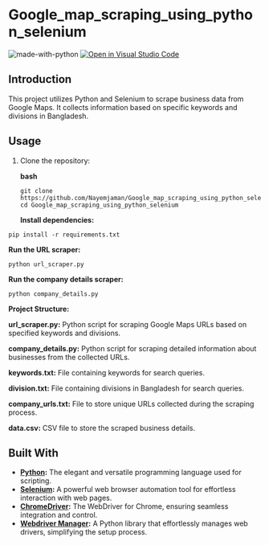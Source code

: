 # Google_map_scraping_using_python_selenium

![made-with-python](https://img.shields.io/badge/Made%20with-Python-1f425f.svg)
[![Open in Visual Studio Code](https://img.shields.io/static/v1?logo=visualstudiocode&label=&message=Open%20in%20Visual%20Studio%20Code&labelColor=2c2c32&color=007acc&logoColor=007acc)](https://github.dev/Nayemjaman/Google_map_scraping_using_python_selenium)

## Introduction
This project utilizes Python and Selenium to scrape business data from Google Maps. It collects information based on specific keywords and divisions in Bangladesh.


## Usage
1. Clone the repository:

   **bash**
   ```
   git clone https://github.com/Nayemjaman/Google_map_scraping_using_python_selenium.git
   cd Google_map_scraping_using_python_selenium
    ```
   **Install dependencies:**

```
pip install -r requirements.txt
```

  **Run the URL scraper:**
    
```
python url_scraper.py
```

  **Run the company details scraper:**
    
```
python company_details.py
```

  **Project Structure:**
    
**url_scraper.py:** Python script for scraping Google Maps URLs based on specified keywords and divisions.

**company_details.py:** Python script for scraping detailed information about businesses from the collected URLs.

**keywords.txt:** File containing keywords for search queries.

**division.txt:** File containing divisions in Bangladesh for search queries.

**company_urls.txt:** File to store unique URLs collected during the scraping process.

**data.csv:** CSV file to store the scraped business details.




## Built With
- **[Python](https://www.python.org/):** The elegant and versatile programming language used for scripting.
- **[Selenium](https://www.selenium.dev/):** A powerful web browser automation tool for effortless interaction with web pages.
- **[ChromeDriver](https://sites.google.com/chromium.org/driver/):** The WebDriver for Chrome, ensuring seamless integration and control.
- **[Webdriver Manager](https://github.com/SergeyPirogov/webdriver_manager):** A Python library that effortlessly manages web drivers, simplifying the setup process.

